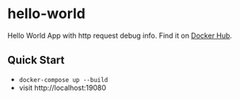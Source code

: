 # hello-world

Hello World App with http request debug info. Find it on [Docker Hub](https://hub.docker.com/r/conservis/hello-world).

## Quick Start

* `docker-compose up --build`
* visit http://localhost:19080
